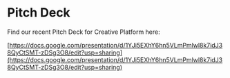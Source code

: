 # Pitch Deck

Find our recent Pitch Deck for Creative Platform here:

[https://docs.google.com/presentation/d/1YJi5EXhY6hn5VLmPmlwl8k7idJ38QyCtSMT-zDSg3O8/edit?usp=sharing](https://docs.google.com/presentation/d/1YJi5EXhY6hn5VLmPmlwl8k7idJ38QyCtSMT-zDSg3O8/edit?usp=sharing)

